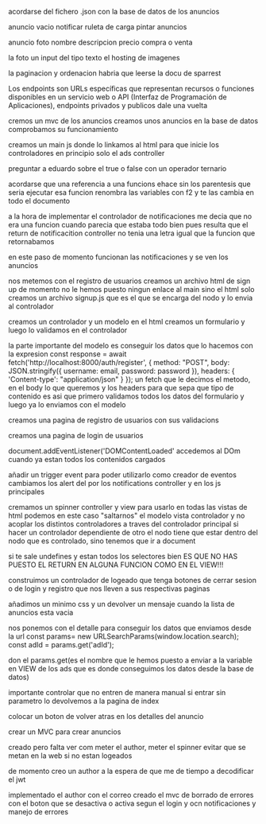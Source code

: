 acordarse del fichero .json con la base de datos de los anuncios

anuncio vacio notificar
ruleta de carga
pintar anuncios


anuncio
foto
nombre 
descripcion 
precio
compra o venta

la foto un input del tipo texto el hosting de imagenes

la paginacion y ordenacion habria que leerse la docu de sparrest

Los endpoints son URLs específicas que representan recursos o funciones disponibles en un servicio web o API (Interfaz de Programación de Aplicaciones), endpoints privados y publicos dale una vuelta

cremos un mvc de los anuncios
creamos unos anuncios en la base de datos
comprobamos su funcionamiento

creamos un main js donde lo linkamos al html para que inicie los controladores
en principio solo el ads controller

preguntar a eduardo sobre el true o false con un operador ternario

acordarse que una referencia a una funcions ehace sin los parentesis que seria
ejecutar esa funcion
renombra las variables con f2 y te las cambia en todo el documento

a la hora de implementar el controlador de notificaciones me decia que no era una funcion cuando parecia
que estaba todo bien
pues resulta que el return de notificacition controller no tenia una letra igual que la funcion
que retornabamos

en este paso de momento funcionan las notificaciones y se ven los anuncios


nos metemos con el registro de usuarios creamos un archivo html de sign up
de momento no le hemos puesto ningun enlace al main sino el html solo
creamos un archivo signup.js que es el que se encarga del nodo y lo envia al controlador

creamos un controlador y un modelo
en el html creamos un formulario y luego lo validamos en el controlador

la parte importante del modelo es conseguir los datos que lo hacemos con la expresion
const response = await fetch('http://localhost:8000/auth/register', {
      method: "POST",
      body: JSON.stringify({ username: email, password: password }),
      headers: {
        'Content-type': "application/json"
      }
    });
un fetch que le decimos el metodo, en el body lo que queremos y los headers para que sepa
que tipo de contenido es
asi que primero validamos todos los datos del formulario y luego ya lo enviamos con el modelo

creamos una pagina de registro de usuarios con sus validacions

creamos una pagina de login de usuarios

document.addEventListener('DOMContentLoaded' accedemos al DOm cuando ya estan todos los contenidos cargados

añadir un trigger event para poder utilizarlo como creador de eventos
cambiamos los alert del por los notifications controller y en los js principales

cremamos un spinner controller y view para usarlo en todas las vistas de html
podemos en este caso "saltarnos" el modelo vista controlador y no acoplar los distintos
controladores a traves del controlador principal
si hacer un controlador dependiente de otro el nodo tiene que estar dentro del nodo 
que es controlado, sino tenemos que ir a document

si te sale undefines y estan todos los selectores bien
ES QUE NO HAS PUESTO EL RETURN EN ALGUNA FUNCION COMO EN EL VIEW!!!

construimos un controlador de logeado que tenga botones de cerrar sesion o de login y registro
que nos lleven a sus respectivas paginas

añadimos un minimo css y un devolver un mensaje cuando la lista de anuncios esta vacia

nos ponemos con el detalle
para conseguir los datos que enviamos desde la url
const params=  new URLSearchParams(window.location.search);
   const adId = params.get('adId');

don el params.get(es el nombre que le hemos puesto a enviar a la variable en VIEW de los ads
que es donde conseguimos los datos desde la base de datos) 

importante controlar que no entren de manera manual  si entrar sin parametro lo devolvemos a
la pagina de index

colocar un boton de volver atras en los detalles del anuncio

crear un MVC para crear anuncios


creado pero falta ver com meter el author, meter el spinner evitar que se metan en la web
si no estan logeados

de momento creo un author a la espera de que me de tiempo  a decodificar el jwt

implementado el author con el correo
creado el mvc de borrado de errores con el boton que se desactiva o activa segun el login
y ocn notificaciones y manejo de errores
